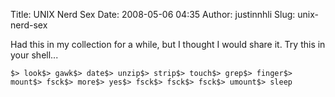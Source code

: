 Title: UNIX Nerd Sex
Date: 2008-05-06 04:35
Author: justinnhli
Slug: unix-nerd-sex

Had this in my collection for a while, but I thought I would share it.
Try this in your shell...

`$> look$> gawk$> date$> unzip$> strip$> touch$> grep$> finger$> mount$> fsck$> more$> yes$> fsck$> fsck$> fsck$> umount$> sleep`

